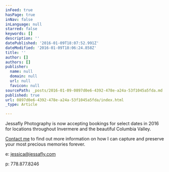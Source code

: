 ```yaml
---
inFeed: true
hasPage: true
inNav: false
inLanguage: null
starred: false
keywords: []
description: ''
datePublished: '2016-01-09T18:07:52.991Z'
dateModified: '2016-01-09T18:06:24.858Z'
title: ''
author: []
authors: []
publisher:
  name: null
  domain: null
  url: null
  favicon: null
sourcePath: _posts/2016-01-09-0897d0e6-4392-478e-a24a-53f1045a5fda.md
published: true
url: 0897d0e6-4392-478e-a24a-53f1045a5fda/index.html
_type: Article

---
```

Jessafly Photography is now accepting bookings for select dates in 2016 for locations throughout Invermere and the beautiful Columbia Valley.

[Contact me][0] to find out more information on how I can capture and preserve your most precious memories forever.

e: [jessica@jessafly.com][0]

p: 778.877.8246

[0]: mailto:jessica@jessafly.com
